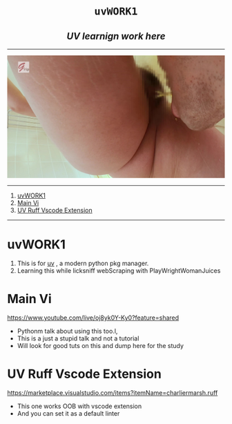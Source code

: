 
<h1 align="center"><code> uvWORK1 </code></h1>
<h2 align="center"><i> UV learnign work here  </i></h2>

---

![](./wz/b1.jpg)

---

1. [uvWORK1](#uvwork1)
2. [Main Vi](#main-vi)
3. [UV Ruff Vscode Extension](#uv-ruff-vscode-extension)


---

# uvWORK1

1. This is for [uv](https://docs.astral.sh/uv/guides/install-python/) , a modern python pkg manager.
2. Learning this while licksniff webScraping with PlayWrightWomanJuices 

# Main Vi 

https://www.youtube.com/live/oj8yk0Y-Ky0?feature=shared 
- Pythonm talk about using this too.l, 
- This is a just a stupid talk and not a tutorial 
- Will look for good tuts on this and dump here for the study 

# UV Ruff Vscode Extension 

https://marketplace.visualstudio.com/items?itemName=charliermarsh.ruff 
- This one works OOB with vscode extension 
- And you can set it as a default linter 

